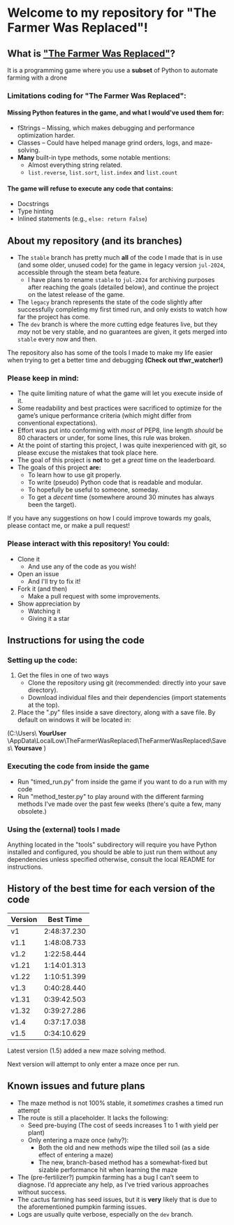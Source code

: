 # Welcome to my repository for "The Farmer Was Replaced"!
## What is ["The Farmer Was Replaced"](https://store.steampowered.com/app/2060160/The_Farmer_Was_Replaced/)?

It is a programming game where you use a **subset** of Python to automate farming with a drone
### Limitations coding for "The Farmer Was Replaced":
#### Missing Python features in the game, and what I would've used them for:
- fStrings – Missing, which makes debugging and performance optimization harder.
- Classes – Could have helped manage grind orders, logs, and maze-solving.
- __Many__ built-in type methods, some notable mentions:
  - Almost everything string related.
  - `list.reverse`, `list.sort`, `list.index` and `list.count`
#### The game will refuse to execute any code that contains:
- Docstrings
- Type hinting
- Inlined statements (e.g., `else: return False`)

## About my repository (and its branches)
- The `stable` branch has pretty much **all** of the code I made that is in use (and some older, unused code) for the game in legacy version `jul-2024`, accessible through the steam beta feature.
  - I have plans to rename `stable` to `jul-2024` for archiving purposes after reaching the goals (detailed below), and continue the project on the latest release of the game.
- The `legacy` branch represents the state of the code slightly after successfully completing my first timed run, and only exists to watch how far the project has come.
- The `dev` branch is where the more cutting edge features live, but they _may_ not be very stable, and no guarantees are given, it gets merged into `stable` every now and then.

The repository also has some of the tools I made to make my life easier when trying to get a better time and debugging **(Check out tfwr_watcher!)**

### Please keep in mind:
- The quite limiting nature of what the game will let you execute inside of it.
- Some readability and best practices were sacrificed to optimize for the game’s unique performance criteria (which might differ from conventional expectations).
- Effort was put into conforming with *most* of PEP8, line length *should* be 80 characters or under, for some lines, this rule was broken.
- At the point of starting this project, I was quite inexperienced with git, so please excuse the mistakes that took place here.
- The goal of this project is **not** to get a *great* time on the leaderboard.
- The goals of this project **are:**
  - To learn how to use git properly.
  - To write (pseudo) Python code that is readable and modular.
  - To hopefully be useful to someone, someday.
  - To get a *decent* time (somewhere around 30 minutes has always been the target).

If you have any suggestions on how I could improve towards my goals, please contact me, or make a pull request!
### Please interact with this repository! You could:
- Clone it
  - And use any of the code as you wish!
- Open an issue
  - And I'll try to fix it!
- Fork it (and then)
  - Make a pull request with some improvements.
- Show appreciation by
  - Watching it
  - Giving it a star

## Instructions for using the code
### Setting up the code:
1. Get the files in one of two ways
    - Clone the repository using git (recommended: directly into your save directory).
    - Download individual files and their dependencies (import statements at the top).
2. Place the ".py" files inside a save directory, along with a save file. By default on windows it will be located in:

(C:\Users\ **YourUser** \AppData\LocalLow\TheFarmerWasReplaced\TheFarmerWasReplaced\Saves\ **Yoursave** )
### Executing the code from inside the game
- Run "timed_run.py" from inside the game if you want to do a run with my code
- Run "method_tester.py" to play around with the different farming methods I've made over the past few weeks (there's quite a few, many obsolete.)
### Using the (external) tools I made
Anything located in the "tools" subdirectory will require you have Python installed and configured, you should be able to just run them without any dependencies unless specified otherwise, consult the local README for instructions.

## History of the best time for each version of the code

| Version | Best Time   |
|---------|-------------|
| v1      | 2:48:37.230 |
| v1.1    | 1:48:08.733 |
| v1.2    | 1:22:58.444 |
| v1.21   | 1:14:01.313 |
| v1.22   | 1:10:51.399 |
| v1.3    | 0:40:28.440 | < First time that got under top 100
| v1.31   | 0:39:42.503 |
| v1.32   | 0:39:27.286 |
| v1.4    | 0:37:17.038 |
| v1.5    | 0:34:10.629 |

Latest version (1.5) added a new maze solving method.

Next version will attempt to only enter a maze once per run.



## Known issues and future plans
- The maze method is not 100% stable, it *sometimes* crashes a timed run attempt
- The route is still a placeholder. It lacks the following:
  - Seed pre-buying (The cost of seeds increases 1 to 1 with yield per plant)
  - Only entering a maze once (why?):
    - Both the old and new methods wipe the tilled soil (as a side effect of entering a maze)
    - The new, branch-based method has a somewhat-fixed but sizable performance hit when learning the maze
- The (pre-fertilizer?) pumpkin farming has a bug I can’t seem to diagnose. I’d appreciate any help, as I’ve tried various approaches without success.
- The cactus farming has seed issues, but it is **very** likely that is due to the aforementioned pumpkin farming issues.
- Logs are usually quite verbose, especially on the `dev` branch.
